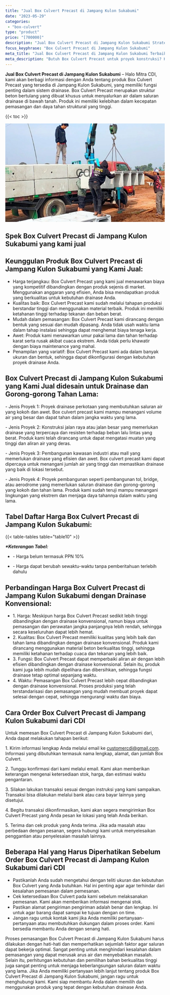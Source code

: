 ```yaml
---
title: "Jual Box Culvert Precast di Jampang Kulon Sukabumi"
date: "2023-05-29"
categories:
 - "box-culvert"
type: "product"
price: "[700000]"
description: "Jual Box Culvert Precast di Jampang Kulon Sukabumi Strategis. Box Culvert Precast ini menjadi solusi utama dalam proyek pembangunan sebagai bahan infrastruktur yang kuat dan unggul. Hubungi kami untuk konsultasi mendalam."
focus_keyphrase: "Box Culvert Precast di Jampang Kulon Sukabumi"
meta_title: "Jual Box Culvert Precast di Jampang Kulon Sukabumi Terbaik - CDI"
meta_description: "Butuh Box Culvert Precast untuk proyek konstruksi? Kami adalah solusi tepat dengan solusi terbaik. Dapatkan informasi sekarang."
---
```


**Jual Box Culvert Precast di Jampang Kulon Sukabumi** – Halo Mitra CDI, kami akan berbagi informasi dengan Anda tentang produk Box Culvert Precast yang tersedia di Jampang Kulon Sukabumi, yang memiliki fungsi penting dalam sistem drainase. Box Culvert Precast merupakan struktur beton bertulang yang dibuat khusus untuk menyalurkan air dalam saluran drainase di bawah tanah. Produk ini memiliki kelebihan dalam kecepatan pemasangan dan daya tahan struktural yang tinggi.

{{< toc >}}

![Jual Box Culvert Precast di Jampang Kulon Sukabumi](/images/box-culvert/box-culvert-12.jpg)

## Spek Box Culvert Precast di Jampang Kulon Sukabumi yang kami jual 

## Keunggulan Produk Box Culvert Precast di Jampang Kulon Sukabumi yang Kami Jual:

*   Harga terjangkau: Box Culvert Precast yang kami jual menawarkan biaya yang kompetitif dibandingkan dengan produk sejenis di market. Menggunakan anggaran yang efisien, Anda bisa mendapatkan produk yang berkualitas untuk kebutuhan drainase Anda.
*   Kualitas baik: Box Culvert Precast kami sudah melalui tahapan produksi berstandar tinggi dan menggunakan material terbaik. Produk ini memiliki ketahanan tinggi terhadap tekanan dan beban berat.
*   Mudah dalam pemasangan: Box Culvert Precast kami dirancang dengan bentuk yang sesuai dan mudah dipasang. Anda tidak usah waktu lama dalam tahap instalasi sehingga dapat menghemat biaya tenaga kerja.
*   Awet: Produk kami menawarkan umur pakai lama dan tahan terhadap karat serta rusak akibat cuaca ekstrem. Anda tidak perlu khawatir dengan biaya maintenance yang mahal.
*   Penampilan yang variatif: Box Culvert Precast kami ada dalam banyak ukuran dan bentuk, sehingga dapat dikonfigurasi dengan kebutuhan proyek drainase Anda.

## Box Culvert Precast di Jampang Kulon Sukabumi yang Kami Jual didesain untuk Drainase dan Gorong-gorong Tahan Lama:

\- Jenis Proyek 1: Proyek drainase perkotaan yang membutuhkan saluran air yang kokoh dan awet. Box culvert precast kami mampu menangani volume air yang besar dan dapat tahan dalam jangka waktu yang lama.

\- Jenis Proyek 2: Konstruksi jalan raya atau jalan besar yang memerlukan drainase yang terpercaya dan resisten terhadap beban lalu lintas yang berat. Produk kami telah dirancang untuk dapat mengatasi muatan yang tinggi dan aliran air yang deras.

\- Jenis Proyek 3: Pembangunan kawasan industri atau mall yang memerlukan drainase yang efisien dan awet. Box culvert precast kami dapat dipercaya untuk menangani jumlah air yang tinggi dan memastikan drainase yang baik di lokasi tersebut.

\- Jenis Proyek 4: Proyek pembangunan seperti pembangunan tol, bridge, atau aerodrome yang memerlukan saluran drainase dan gorong-gorong yang kokoh dan tahan lama. Produk kami sudah teruji mampu menangani lingkungan yang ekstrem dan menjaga daya tahannya dalam waktu yang lama.

## Tabel Daftar Harga Box Culvert Precast di Jampang Kulon Sukabumi:

{{< table-tables table="table10" >}}

**_\*Keterangan Tabel:_**

*   \- Harga belum termasuk PPN 10%

*   \- Harga dapat berubah sewaktu-waktu tanpa pemberitahuan terlebih dahulu

## Perbandingan Harga Box Culvert Precast di Jampang Kulon Sukabumi dengan Drainase Konvensional:

*   1\. Harga: Meskipun harga Box Culvert Precast sedikit lebih tinggi dibandingkan dengan drainase konvensional, namun biaya untuk pemasangan dan perawatan jangka panjangnya lebih rendah, sehingga secara keseluruhan dapat lebih hemat.
*   2\. Kualitas: Box Culvert Precast memiliki kualitas yang lebih baik dan tahan lama dibandingkan dengan drainase konvensional. Produk kami dirancang menggunakan material beton berkualitas tinggi, sehingga memiliki ketahanan terhadap cuaca dan tekanan yang lebih baik.
*   3\. Fungsi: Box Culvert Precast dapat memperbaiki aliran air dengan lebih efisien dibandingkan dengan drainase konvensional. Selain itu, produk kami juga lebih mudah dipelihara dan dibersihkan, sehingga fungsi drainase tetap optimal sepanjang waktu.
*   4\. Waktu: Pemasangan Box Culvert Precast lebih cepat dibandingkan dengan drainase konvensional. Proses produksi yang telah terstandarisasi dan pemasangan yang mudah membuat proyek dapat selesai dengan cepat, sehingga mengurangi waktu dan biaya.

## Cara Order Box Culvert Precast di Jampang Kulon Sukabumi dari CDI

Untuk memesan Box Culvert Precast di Jampang Kulon Sukabumi dari, Anda dapat melakukan tahapan berikut:

1\.  Kirim informasi lengkap Anda melalui email ke customercdi@gmail.com. Informasi yang dibutuhkan termasuk nama lengkap, alamat, dan jumlah Box Culvert.

2\.  Tunggu konfirmasi dari kami melalui email. Kami akan memberikan keterangan mengenai ketersediaan stok, harga, dan estimasi waktu pengantaran.

3\.  Silakan lakukan transaksi sesuai dengan instruksi yang kami sampaikan. Transaksi bisa dilakukan melalui bank atau cara bayar lainnya yang disetujui.

4\.  Begitu transaksi dikonfirmasikan, kami akan segera mengirimkan Box Culvert Precast yang Anda pesan ke lokasi yang telah Anda berikan.

5\.  Terima dan cek produk yang Anda terima. Jika ada masalah atau perbedaan dengan pesanan, segera hubungi kami untuk menyelesaikan penggantian atau penyelesaian masalah lainnya.

## Beberapa Hal yang Harus Diperhatikan Sebelum Order Box Culvert Precast di Jampang Kulon Sukabumi dari CDI

*   Pastikanlah Anda sudah mengetahui dengan teliti ukuran dan kebutuhan Box Culvert yang Anda butuhkan. Hal ini penting agar agar terhindar dari kesalahan pemesanan dalam pemesanan.
*   Cek ketersediaan Box Culvert pada kami sebelum melaksanakan pemesanan. Kami akan memberikan informasi mengenai stok.
*   Pastikan alamat pengiriman pengiriman adalah benar dan lengkap. Ini untuk agar barang dapat sampai ke tujuan dengan on time.
*   Jangan ragu untuk kontak kami jika Anda memiliki pertanyaan-pertanyaan atau membutuhkan dukungan dalam proses order. Kami bersedia membantu Anda dengan senang hati.

Proses pemasangan Box Culvert Precast di Jampang Kulon Sukabumi harus dilakukan dengan hati-hati dan memperhatikan sejumlah faktor agar saluran dapat bekerja optimal. Sangat penting untuk menghindari kesalahan dalam pemasangan yang dapat merusak arus air dan menyebabkan masalah. Selain itu, perhitungan kebutuhan dan pemilihan bahan berkualitas tinggi juga sangat penting untuk menjaga keberlangsungan saluran dalam waktu yang lama. Jika Anda memiliki pertanyaan lebih lanjut tentang produk Box Culvert Precast di Jampang Kulon Sukabumi, jangan ragu untuk menghubungi kami. Kami siap membantu Anda dalam memilih dan menggunakan produk yang tepat dengan kebutuhan drainase Anda.